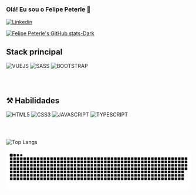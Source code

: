 
### Olá! Eu sou o Felipe Peterle 🤙

<a target="_blank">[![Linkedin](https://img.shields.io/badge/LinkedIn-0077B5?style=for-the-badge&logo=linkedin&logoColor=white)](https://www.linkedin.com/in/felipe-peterle/)</a>

[![Felipe Peterle's GitHub stats-Dark](https://github-readme-stats.vercel.app/api?username=FelipePeterle&show_icons=true&theme=dark#gh-dark-mode-only)](https://github.com/anuraghazra/github-readme-stats#gh-dark-mode-only)

## Stack principal

<div style="padding-bottom:30px">

<a><img alt="VUEJS" src="https://img.shields.io/badge/Vue.js-35495E?style=for-the-badge&logo=vue.js&logoColor=4FC08D"></a>
<a><img alt="SASS" src="https://img.shields.io/badge/Sass-CC6699?style=for-the-badge&logo=sass&logoColor=white"><a>
<a><img alt="BOOTSTRAP" src="https://img.shields.io/badge/Bootstrap-563D7C?style=for-the-badge&logo=bootstrap&logoColor=white"></a>

</div>

## ⚒️ Habilidades

<div style="padding-bottom:30px">

<a><img alt="HTML5" src="https://img.shields.io/badge/HTML5-E34F26?style=for-the-badge&logo=html5&logoColor=white"></a>
<a><img alt="CSS3" src="https://img.shields.io/badge/CSS3-1572B6?style=for-the-badge&logo=css3&logoColor=white"><a>
<a><img alt="JAVASCRIPT" src="https://img.shields.io/badge/JavaScript-323330?style=for-the-badge&logo=javascript&logoColor=F7DF1E"></a>
<a><img alt="TYPESCRIPT" src="https://img.shields.io/badge/TypeScript-007ACC?style=for-the-badge&logo=typescript&logoColor=white"></a>

</div>

![Top Langs](https://github-readme-stats.vercel.app/api/top-langs/?username=FelipePeterle&bg_color=0a0f0b&title_color=39d353&text_color=39d353&border_color=ffffff&border_radius=10)

![Commits](https://raw.githubusercontent.com/IgormBonfim/IgormBonfim/output/github-contribution-grid-snake-dark.svg#gh-dark-mode-only)
